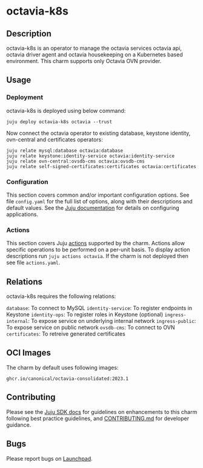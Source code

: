 # octavia-k8s

## Description

octavia-k8s is an operator to manage the octavia services octavia api,
octavia driver agent and octavia housekeeping on a Kubernetes based
environment. This charm supports only Octavia OVN provider.

## Usage

### Deployment

octavia-k8s is deployed using below command:

    juju deploy octavia-k8s octavia --trust

Now connect the octavia operator to existing database,
keystone identity, ovn-central and certificates operators:

    juju relate mysql:database octavia:database
    juju relate keystone:identity-service octavia:identity-service
    juju relate ovn-central:ovsdb-cms octavia:ovsdb-cms
    juju relate self-signed-certificates:certificates octavia:certificates

### Configuration

This section covers common and/or important configuration options. See file
`config.yaml` for the full list of options, along with their descriptions and
default values. See the [Juju documentation][juju-docs-config-apps] for details
on configuring applications.

### Actions

This section covers Juju [actions][juju-docs-actions] supported by the charm.
Actions allow specific operations to be performed on a per-unit basis. To
display action descriptions run `juju actions octavia`. If the charm is not
deployed then see file `actions.yaml`.

## Relations

octavia-k8s requires the following relations:

`database`: To connect to MySQL
`identity-service`: To register endpoints in Keystone
`identity-ops`: To register roles in Keystone (optional)
`ingress-internal`: To expose service on underlying internal network
`ingress-public`: To expose service on public network
`ovsdb-cms`: To connect to OVN
`certificates`: To retreive generated certificates


## OCI Images

The charm by default uses following images:

    ghcr.io/canonical/octavia-consolidated:2023.1

## Contributing

Please see the [Juju SDK docs](https://juju.is/docs/sdk) for guidelines
on enhancements to this charm following best practice guidelines, and
[CONTRIBUTING.md](contributors-guide) for developer guidance.

## Bugs

Please report bugs on [Launchpad][lp-bugs-charm-octavia-k8s].

<!-- LINKS -->

[contributors-guide]: https://opendev.org/openstack/charm-octavia-k8s/src/branch/main/CONTRIBUTING.md
[juju-docs-actions]: https://jaas.ai/docs/actions
[juju-docs-config-apps]: https://juju.is/docs/configuring-applications
[lp-bugs-charm-octavia-k8s]: https://bugs.launchpad.net/charm-octavia-k8s/+filebug
